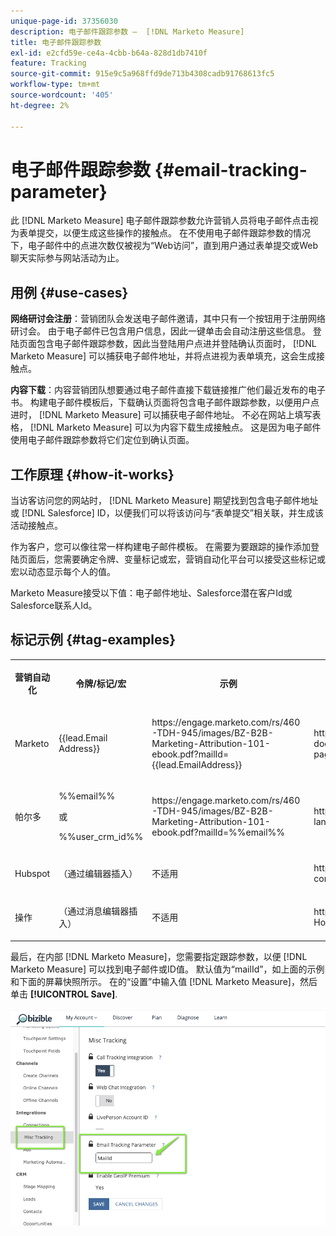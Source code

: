 ```yaml
---
unique-page-id: 37356030
description: 电子邮件跟踪参数 —  [!DNL Marketo Measure]
title: 电子邮件跟踪参数
exl-id: e2cfd59e-ce4a-4cbb-b64a-828d1db7410f
feature: Tracking
source-git-commit: 915e9c5a968ffd9de713b4308cadb91768613fc5
workflow-type: tm+mt
source-wordcount: '405'
ht-degree: 2%

---
```


# 电子邮件跟踪参数 {#email-tracking-parameter}

此 [!DNL Marketo Measure] 电子邮件跟踪参数允许营销人员将电子邮件点击视为表单提交，以便生成这些操作的接触点。 在不使用电子邮件跟踪参数的情况下，电子邮件中的点进次数仅被视为“Web访问”，直到用户通过表单提交或Web聊天实际参与网站活动为止。

## 用例  {#use-cases}

**网络研讨会注册**：营销团队会发送电子邮件邀请，其中只有一个按钮用于注册网络研讨会。 由于电子邮件已包含用户信息，因此一键单击会自动注册这些信息。 登陆页面包含电子邮件跟踪参数，因此当登陆用户点进并登陆确认页面时， [!DNL Marketo Measure] 可以捕获电子邮件地址，并将点进视为表单填充，这会生成接触点。

**内容下载**：内容营销团队想要通过电子邮件直接下载链接推广他们最近发布的电子书。 构建电子邮件模板后，下载确认页面将包含电子邮件跟踪参数，以便用户点进时， [!DNL Marketo Measure] 可以捕获电子邮件地址。 不必在网站上填写表格， [!DNL Marketo Measure] 可以为内容下载生成接触点。 这是因为电子邮件使用电子邮件跟踪参数将它们定位到确认页面。

## 工作原理 {#how-it-works}

当访客访问您的网站时， [!DNL Marketo Measure] 期望找到包含电子邮件地址或 [!DNL Salesforce] ID，以便我们可以将该访问与“表单提交”相关联，并生成该活动接触点。

作为客户，您可以像往常一样构建电子邮件模板。 在需要为要跟踪的操作添加登陆页面后，您需要确定令牌、变量标记或宏，营销自动化平台可以接受这些标记或宏以动态显示每个人的值。

Marketo Measure接受以下值：电子邮件地址、Salesforce潜在客户Id或Salesforce联系人Id。

## 标记示例 {#tag-examples}

<table> 
 <colgroup> 
  <col> 
  <col> 
  <col> 
  <col> 
 </colgroup> 
 <tbody> 
  <tr> 
   <th><p>营销自动化</p></th> 
   <th><p>令牌/标记/宏 </p></th> 
   <th><p>示例</p></th> 
   <th><p>支持材料</p></th> 
  </tr> 
  <tr> 
   <td><p>Marketo</p></td> 
   <td><p>{{lead.Email Address}} </p></td> 
   <td><p>https://engage.marketo.com/rs/460-TDH-945/images/BZ-B2B-Marketing-Attribution-101-ebook.pdf?mailId={{lead.EmailAddress}}</p></td> 
   <td><p>https://experienceleague.adobe.com/docs/marketo/using/product-docs/demand-generation/landing-pages/personalizing-landing-pages/tokens-overview.html</p></td> 
  </tr> 
  <tr> 
   <td><p>帕尔多</p></td> 
   <td><p>%%email%% </p><p>或</p><p>%%user_crm_id%%</p></td> 
   <td><p>https://engage.marketo.com/rs/460-TDH-945/images/BZ-B2B-Marketing-Attribution-101-ebook.pdf?mailId=%%email%%</p></td> 
   <td><p>https://help.salesforce.com/s/articleView?language=en_US&amp;id=pardot_variable_tags_reference.htm&amp;type=5</p></td> 
  </tr> 
  <tr> 
   <td><p>Hubspot</p></td> 
   <td><p>（通过编辑器插入）</p></td> 
   <td><p>不适用</p></td> 
   <td><p>https://knowledge.hubspot.com/website-pages/personalize-your-content</p></td> 
  </tr> 
  <tr> 
   <td><p>操作</p></td> 
   <td><p>（通过消息编辑器插入）</p></td> 
   <td><p>不适用</p></td> 
   <td><p>https://connect.act-on.com/hc/en-us/articles/360033436074-How-to-Personalize-Email-Content-with-CRM-Data</p></td> 
  </tr> 
 </tbody> 
</table>

最后，在内部 [!DNL Marketo Measure]，您需要指定跟踪参数，以便 [!DNL Marketo Measure] 可以找到电子邮件或ID值。 默认值为“mailId”，如上面的示例和下面的屏幕快照所示。 在的“设置”中输入值 [!DNL Marketo Measure]，然后单击 **[!UICONTROL Save]**.

![](assets/one.png)

